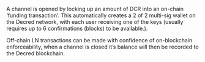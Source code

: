 A channel is opened by locking up an amount of DCR into an on-chain ‘funding transaction’. This automatically creates a 2 of 2 multi-sig wallet on the Decred network, with each user receiving one of the keys (usually requires up to 6 confirmations (blocks) to be available.).

Off-chain LN transactions can be made with confidence of on-blockchain enforceability, when a channel is closed it’s balance will then be recorded to the Decred blockchain.
